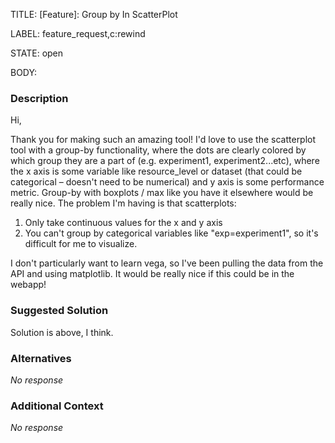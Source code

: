 TITLE:
[Feature]: Group by In ScatterPlot

LABEL:
feature_request,c:rewind

STATE:
open

BODY:
### Description

Hi,

Thank you for making such an amazing tool!  I'd love to use the scatterplot tool with a group-by functionality, where the dots are clearly colored by which group they are a part of (e.g. experiment1, experiment2...etc), where the x axis is some variable like resource_level or dataset (that could be categorical – doesn't need to be numerical) and y axis is some performance metric. Group-by with boxplots / max like you have it elsewhere would be really nice.  The problem I'm having is that scatterplots:
1. Only take continuous values for the x and y axis
2. You can't group by categorical variables like "exp=experiment1", so it's difficult for me to visualize.

I don't particularly want to learn vega, so I've been pulling the data from the API and using matplotlib.  It would be really nice if this could be in the webapp!


### Suggested Solution

Solution is above, I think.

### Alternatives

_No response_

### Additional Context

_No response_

